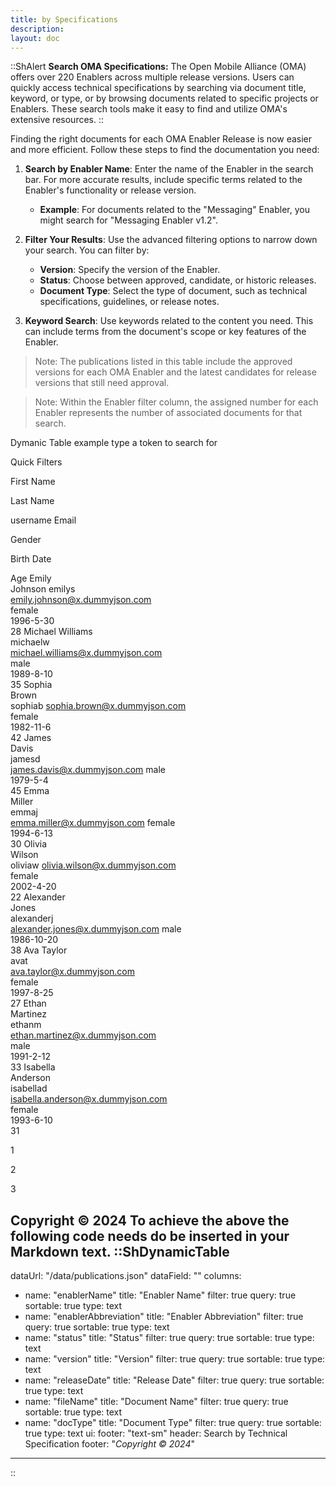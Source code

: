 ```yaml
---
title: by Specifications
description: 
layout: doc
---
```

::ShAlert
**Search OMA Specifications:** The Open Mobile Alliance (OMA) offers over 220 Enablers across multiple release versions. Users can quickly access technical specifications by searching via document title, keyword, or type, or by browsing documents related to specific projects or Enablers. These search tools make it easy to find and utilize OMA's extensive resources.
::

Finding the right documents for each OMA Enabler Release is now easier and more efficient. Follow these steps to find the documentation you need:

1. **Search by Enabler Name**: Enter the name of the Enabler in the search bar. For more accurate results, include specific terms related to the Enabler's functionality or release version.

    * **Example**: For documents related to the "Messaging" Enabler, you might search for "Messaging Enabler v1.2".

2. **Filter Your Results**: Use the advanced filtering options to narrow down your search. You can filter by:

    * **Version**: Specify the version of the Enabler.
    * **Status**: Choose between approved, candidate, or historic releases.
    * **Document Type**: Select the type of document, such as technical specifications, guidelines, or release notes.

3. **Keyword Search**: Use keywords related to the content you need. This can include terms from the document's scope or key features of the Enabler.

> Note: The publications listed in this table include the approved versions for each OMA Enabler and the latest candidates for release versions that still need approval.

> Note: Within the Enabler filter column, the assigned number for each Enabler represents the number of associated documents for that search.



Dymanic Table example
type a token to search for

Quick Filters

First Name

Last Name

username
Email

Gender

Birth Date

Age
Emily	
Johnson	
emilys	
emily.johnson@x.dummyjson.com	
female	
1996-5-30	
28
Michael	
Williams	
michaelw	
michael.williams@x.dummyjson.com	
male	
1989-8-10	
35
Sophia	
Brown	
sophiab	
sophia.brown@x.dummyjson.com	
female	
1982-11-6	
42
James	
Davis	
jamesd	
james.davis@x.dummyjson.com	
male	
1979-5-4	
45
Emma	
Miller	
emmaj	
emma.miller@x.dummyjson.com	
female	
1994-6-13	
30
Olivia	
Wilson	
oliviaw	
olivia.wilson@x.dummyjson.com	
female	
2002-4-20	
22
Alexander	
Jones	
alexanderj	
alexander.jones@x.dummyjson.com	
male	
1986-10-20	
38
Ava	
Taylor	
avat	
ava.taylor@x.dummyjson.com	
female	
1997-8-25	
27
Ethan	
Martinez	
ethanm	
ethan.martinez@x.dummyjson.com	
male	
1991-2-12	
33
Isabella	
Anderson	
isabellad	
isabella.anderson@x.dummyjson.com	
female	
1993-6-10	
31



1

2

3


Copyright © 2024
To achieve the above the following code needs do be inserted in your Markdown text.
::ShDynamicTable
---
dataUrl: "/data/publications.json"
dataField: ""
columns:
  - name: "enablerName"
    title: "Enabler Name"
    filter: true
    query: true
    sortable: true
    type: text
  - name: "enablerAbbreviation"
    title: "Enabler Abbreviation"
    filter: true
    query: true
    sortable: true
    type: text
  - name: "status"
    title: "Status"
    filter: true
    query: true
    sortable: true
    type: text
  - name: "version"
    title: "Version"
    filter: true
    query: true
    sortable: true
    type: text
  - name: "releaseDate"
    title: "Release Date"
    filter: true
    query: true
    sortable: true
    type: text
  - name: "fileName"
    title: "Document Name"
    filter: true
    query: true
    sortable: true
    type: text
  - name: "docType"
    title: "Document Type"
    filter: true
    query: true
    sortable: true
    type: text
ui:
  footer: "text-sm"
header: Search by Technical Specification
footer: "*Copyright &copy; 2024*"
---
::